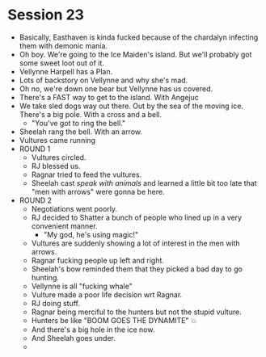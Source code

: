 # Session 23
* Basically, Easthaven is kinda fucked because of the chardalyn infecting them with demonic mania.
* Oh boy. We're going to the Ice Maiden's island. But we'll probably got some sweet loot out of it.
* Vellynne Harpell has a Plan.
* Lots of backstory on Vellynne and why she's mad.
* Oh no, we're down one bear but Vellynne has us covered.
* There's a FAST way to get to the island. With Angejuc
* We take sled dogs way out there. Out by the sea of the moving ice. There's a big pole. With a cross and a bell.
	* "You've got to ring the bell."
* Sheelah rang the bell. With an arrow.
* Vultures came running
* ROUND 1
	* Vultures circled.
	* RJ blessed us.
	* Ragnar tried to feed the vultures.
	* Sheelah cast *speak with animals* and learned a little bit too late that "men with arrows" were gonna be here.
* ROUND 2
	* Negotiations went poorly.
	* RJ decided to Shatter a bunch of people who lined up in a very convenient manner.
		* "My god, he's using magic!"
	* Vultures are suddenly showing a lot of interest in the men with arrows.
	* Ragnar fucking people up left and right.
	* Sheelah's bow reminded them that they picked a bad day to go hunting.
	* Vellynne is all "fucking whale"
	* Vulture made a poor life decision wrt Ragnar.
	* RJ doing stuff.
	* Ragnar being merciful to the hunters but not the stupid vulture.
	* Hunters be like "BOOM GOES THE DYNAMITE" :boom:
	* And there's a big hole in the ice now.
	* And Sheelah goes under.
	* 
<!--stackedit_data:
eyJoaXN0b3J5IjpbMTM1MjA1NTczMCwtMTQxNzMyMDk5NiwxNT
U3MDg4MzIxLDE1ODg0OTMyMTcsMjA2NDk5MTgxNywtMjAzNjI4
MTE1MiwtMTc1MzYyMTgyOCw1NzY2MDIyNTcsMTkyMDQ1MTQxNS
wtMTA4NzE2NzU0LC0xNzYzODMxMDEwLDIwNjk2NDIzNTQsLTIw
ODg3NDY2MTJdfQ==
-->